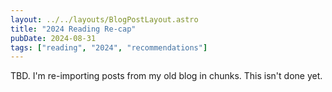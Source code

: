 ```yaml
---
layout: ../../layouts/BlogPostLayout.astro
title: "2024 Reading Re-cap"
pubDate: 2024-08-31
tags: ["reading", "2024", "recommendations"]
---
```


TBD. I'm re-importing posts from my old blog in chunks. This isn't done yet.
